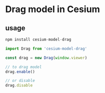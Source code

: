 # Drag model in Cesium

## usage

```javascript
npm install cesium-model-drag
```

```javascript
import Drag from 'cesium-model-drag'

const drag = new Drag(window.viewer)

// to drag model
drag.enable()

// or disable
drag.disable
```
